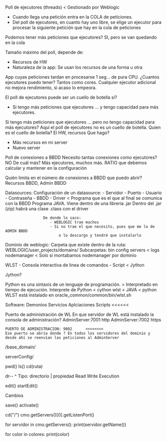 Poll de ejecutores (threads) < Gestionado por Weblogic

- Cuando llega una petición entra en la COLA de peticiones.
- Del poll de ejecutores, en cuanto hay uno libre, se elige un ejecutor para procesar la siguiente petición que hay en la
cola de peticiones

Podemos tener más peticiones que ejecutores? SI, pero se van quedando en la cola

Tamaño máximo del poll, depende de:
- Recursos de HW
- Naturaleza de la app: Se usan los recursos de una forma u otra

App cuyas peticiones tardan en procesarse 1 seg... de pura CPU.
¿Cuantos ejecutores puedo tener? Tantos como cores.
Cualquier ejecutor adicional no mejora rendimiento, si acaso lo empeora.

El poll de ejecutores puede ser un cuello de botella si?
- Si tengo más peticiones que ejecutores ... y tengo capacidad para más ejecutores.

Si tengo más peticiones que ejecutores ... pero no tengo capacidad para más ejecutores?
Aquí el poll de ejecutores no es un cuello de botella. Quien es el cuello de botella? El HW, recursos
Que hago?
- Más recursos en mi server
- Nuevo server

Poll de conexiones a BBDD
Necesito tantas conexiones como ejecutores? NO
De cuál más? Más ejecutores, muchos más.
RATIO que debemos calcular y mantener en la configuración

Quién limita en el número de conexiones a BBDD que puedo abrir? 
Recursos BBDD, Admin BBDD

Datasources:
    Configuración de un datasource:
        - Servidor
        - Puerto
        - Usuario
        - Contraseña
        - BBDD
        - Driver   < Programa que es el que al final se comunica con la BBDD
                     Programa JAVA. Viene dentro de una libreria .jar
                     Dentro del .jar (zip) habrá una clase .class con el driver
                     
                     De donde lo saco:
                        - WEBLOGIC trae muchos
                        - Si no trae el que necesito, pues que me lo de ADMIN BBDD
                            o lo descargo y tendré que instalarlo
                            
Dominio de weblogic:
    Carpeta que existe dentro de la ruta: WEBLOGIC/user_projects/domains/
    Subcarpetas:
        bin
        config
        servers       < logs
        nodemanager   < Solo si montabamos nodemanager por dominio

WLST
    - Consola interactiva de linea de comandos
    - Script < Jython
    
Jython?

Python es una sintaxis de un lenguaje de programación. > Interpretado en tiempo de ejecución.
Interprete de Python < cython
                       wlst    < JAVA    < python
WLST está instalado en oracle_common/common/bin/wlst.sh

Software:
    Demonios
    Servicios
    Aplciaciones
    Scripts      <<<<<<
    
    
    
Puerto de administración de WL
    En que servidor de WL está instalado la consola de administración?
        AdminServer:7001   http
        AdminServer:7002   https
    
    PUERTO DE ADMINISTRACION: 9002      <<<<<<<<
    Ese puerto se abría donde ? En todos los servidores del dominio y 
    desde ahí se reenvían las peticiones al AdminServer


/base_domain/

serverConfig/


pwd()
ls()
cd(ruta)

dr--
^      Tipo: directorio | propiedad
 Read
  Write
   Execution



edit()
startEdit()


Cambios

save()
activate()

cd("/")
cmo.getServers()[0].getListenPort()

for servidor in cmo.getServers():
    print(servidor.getName())
    

for color in colores:
    print(color)